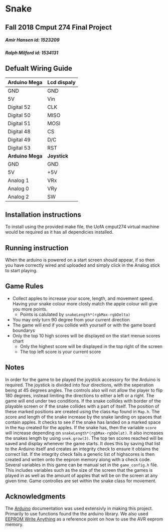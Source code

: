 # Snake
## Fall 2018 Cmput 274 Final Project
##### Amir Hansen id: 1523209 
##### Ralph Milford id: 1534131

## Defualt Wiring Guide
| __Arduino Mega__ | __Lcd dispaly__ |
| :--------------- | :-------------- |
| GND              | GND             |
| 5V               | Vin             |
| Digital 52       | CLK             |
| Digital 50       | MISO            |
| Digital 51       | MOSI            |
| Digital 48       | CS              |
| Digital 49       | D/C             |
| Digital 53       | RST             |
| __Arduino Mega__ | __Joystick__    |
| GND              | GND             |
| 5V               | +5V             |
| Analog 1         | VRx             |
| Analog 0         | VRy             |
| Analog 2         | SW              |

## Installation instructions

To install using the provided make file, the UofA cmput274 virtual machine would be required as it has all dependicies installed.

## Running instruction

When the arduino is powered on a start screen should appear, if so then you have correctly wired and uploaded and simply click in the Analog stick to start playing.

## Game Rules

* Collect apples to increase your score, length, and movement speed. Having your snake colour more closly match the apple colour will give you more points. 
   - Points is calulated by `snakeLength*(rgbMax-rgbDelta)`
* You may only turn 90 degree from your current direction
* The game will end if you collide with yourself or with the game board boundarys
* Only the top 10 high scores will be displayed on the start menue scores chart
   - Only the highest score will be displayed in the top right of the screen
   - The top left score is your current score

 
## Notes

In order for the game to be played the joystick accessory for the Arduino is required.  The joystick is divided into four directions, with the seperation being at 45 degrees angles.  The controls also will not allow the player to flip 180 degrees, instead limiting the directions to either a left or a right.  The game will end under two conditions.  If the snake collides with border of the playable screen or if the snake collides with a part of itself.  The position of these marked positions are created using the class `Map` found in `Map.h`.  The score and length of the snake increase by the snake landing on spaces that contain apples.  It checks to see if the snake has landed on a marked space in the `Map` created for the apples.  If the snake has, then the variable `score` will increase depending on `snakeLength*(rgbMax-rgbDelat)`.  It also increases the snakes length by using `snek.grow(3)`.  The top ten scores reached will be saved and display whenever the game starts.  It does this by saving that list to the Arduino itself and creates an integrity check to ensure it obtains the correct list.  If the integrity check fails a generic list of highscores is then created and writen onto the eeprom memory along with a check code.  Several variables in this game can be manual set in the `game_config.h` file.  This includes variables such as the size of the screen that the games is played in as well as the amount of apples that will be on the screen at any given time. Game controlles are set within the snake class for movement.
 
## Acknowledgments

The [Arduino](www.arduino.cc) documentation was used extensivly in making this project.  Primarily to use functions found the the arduino library.  We also used [EEPROM Write Anything](https://playground.arduino.cc/Code/EEPROMWriteAnything) as a reference point on how to use the AVR eeprom memory.
